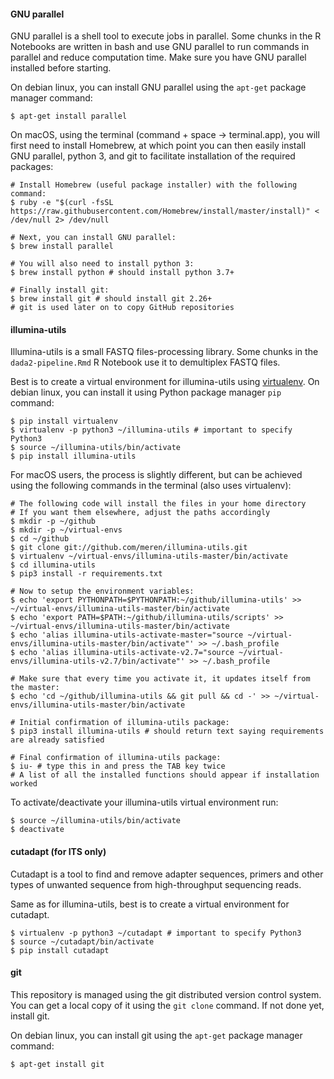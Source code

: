 #### GNU parallel

GNU parallel is a shell tool to execute jobs in parallel. Some chunks in the R Notebooks are written in bash and use GNU parallel to run commands in parallel and reduce computation time.
Make sure you have GNU parallel installed before starting.

On debian linux, you can install GNU parallel using the `apt-get` package manager command:
```
$ apt-get install parallel
```

On macOS, using the terminal (command + space -> terminal.app), you will first need to install Homebrew, at which point you can then easily install GNU parallel, python 3, and git to facilitate installation of the required packages:

```
# Install Homebrew (useful package installer) with the following command:
$ ruby -e "$(curl -fsSL https://raw.githubusercontent.com/Homebrew/install/master/install)" < /dev/null 2> /dev/null

# Next, you can install GNU parallel:
$ brew install parallel

# You will also need to install python 3:
$ brew install python # should install python 3.7+

# Finally install git:
$ brew install git # should install git 2.26+
# git is used later on to copy GitHub repositories
```

#### illumina-utils

Illumina-utils is a small FASTQ files-processing library.
Some chunks in the `dada2-pipeline.Rmd` R Notebook use it to demultiplex FASTQ files.

Best is to create a virtual environment for illumina-utils using [virtualenv](https://virtualenv.pypa.io/en/latest/). On debian linux, you can install it using Python package manager `pip` command:

```
$ pip install virtualenv
$ virtualenv -p python3 ~/illumina-utils # important to specify Python3
$ source ~/illumina-utils/bin/activate
$ pip install illumina-utils
```

For macOS users, the process is slightly different, but can be achieved using the following commands in the terminal (also uses virtualenv):

```
# The following code will install the files in your home directory
# If you want them elsewhere, adjust the paths accordingly
$ mkdir -p ~/github
$ mkdir -p ~/virtual-envs
$ cd ~/github
$ git clone git://github.com/meren/illumina-utils.git
$ virtualenv ~/virtual-envs/illumina-utils-master/bin/activate
$ cd illumina-utils
$ pip3 install -r requirements.txt

# Now to setup the environment variables:
$ echo 'export PYTHONPATH=$PYTHONPATH:~/github/illumina-utils' >> ~/virtual-envs/illumina-utils-master/bin/activate
$ echo 'export PATH=$PATH:~/github/illumina-utils/scripts' >> ~/virtual-envs/illumina-utils-master/bin/activate
$ echo 'alias illumina-utils-activate-master="source ~/virtual-envs/illumina-utils-master/bin/activate"' >> ~/.bash_profile
$ echo 'alias illumina-utils-activate-v2.7="source ~/virtual-envs/illumina-utils-v2.7/bin/activate"' >> ~/.bash_profile

# Make sure that every time you activate it, it updates itself from the master:
$ echo 'cd ~/github/illumina-utils && git pull && cd -' >> ~/virtual-envs/illumina-utils-master/bin/activate

# Initial confirmation of illumina-utils package:
$ pip3 install illumina-utils # should return text saying requirements are already satisfied

# Final confirmation of illumina-utils package:
$ iu- # type this in and press the TAB key twice
# A list of all the installed functions should appear if installation worked
```

To activate/deactivate your illumina-utils virtual environment run:
```
$ source ~/illumina-utils/bin/activate
$ deactivate
```

#### cutadapt (for ITS only)

Cutadapt is a tool to find and remove adapter sequences, primers and other types of unwanted sequence from high-throughput sequencing reads.

Same as for illumina-utils, best is to create a virtual environment for cutadapt.

```
$ virtualenv -p python3 ~/cutadapt # important to specify Python3
$ source ~/cutadapt/bin/activate
$ pip install cutadapt
```

#### git

This repository is managed using the git distributed version control system. You can get a local copy of it using the `git clone` command.
If not done yet, install git.

On debian linux, you can install git using the `apt-get` package manager command:
```
$ apt-get install git
```
